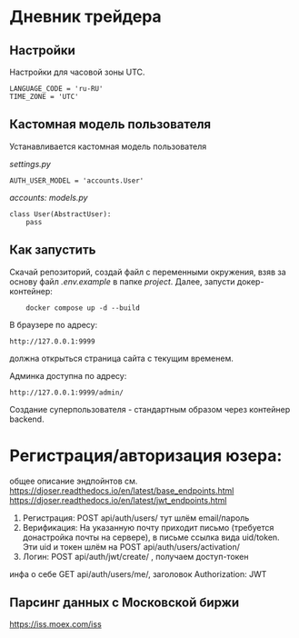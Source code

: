 # Дневник трейдера


## Настройки
Настройки для часовой зоны UTC.

    LANGUAGE_CODE = 'ru-RU'
    TIME_ZONE = 'UTC'

## Кастомная модель пользователя

Устанавливается кастомная модель пользователя

*settings.py*

    AUTH_USER_MODEL = 'accounts.User'

*accounts: models.py*

    class User(AbstractUser):
        pass


## Как запустить

Скачай репозиторий, создай файл с переменными окружения, взяв за основу файл *.env.example* в папке *project*. Далее, запусти докер-контейнер:
```
    docker compose up -d --build
```

В браузере по адресу:
```
http://127.0.0.1:9999
```
должна открыться страница сайта с текущим временем.

Админка доступна по адресу:
```
http://127.0.0.1:9999/admin/
```
Создание суперпользователя - стандартным образом через контейнер backend.

# Регистрация/авторизация юзера:
общее описание эндпойнтов см. 
https://djoser.readthedocs.io/en/latest/base_endpoints.html
https://djoser.readthedocs.io/en/latest/jwt_endpoints.html

1. Регистрация: POST api/auth/users/ тут шлём email/пароль
2. Верификация: На указанную почту приходит письмо (требуется донастройка почты на сервере), в письме ссылка вида uid/token. Эти uid и токен шлём на POST api/auth/users/activation/
3. Логин: POST api/auth/jwt/create/ , получаем доступ-токен

инфа о себе GET api/auth/users/me/, заголовок Authorization: JWT <token>

## Парсинг данных с Московской биржи

https://iss.moex.com/iss
